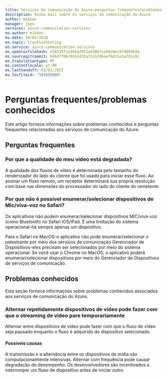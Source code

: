 ```yaml
---
title: Serviços de comunicação do Azure-perguntas frequentes/problemas conhecidos
description: Saiba mais sobre os serviços de comunicação do Azure
author: mikben
manager: jken
services: azure-communication-services
ms.author: mikben
ms.date: 10/03/2020
ms.topic: troubleshooting
ms.service: azure-communication-services
ms.openlocfilehash: e58335f1e266af651eb5867ca98e9ec979803b94
ms.sourcegitcommit: b4647f06c0953435af3cb24baaf6d15a5a761a9c
ms.translationtype: MT
ms.contentlocale: pt-BR
ms.lasthandoff: 03/02/2021
ms.locfileid: "101655880"
---
```

# <a name="faq--known-issues"></a>Perguntas frequentes/problemas conhecidos
Este artigo fornece informações sobre problemas conhecidos e perguntas frequentes relacionadas aos serviços de comunicação do Azure.

## <a name="faq"></a>Perguntas frequentes

### <a name="why-is-the-quality-of-my-video-degraded"></a>Por que a qualidade do meu vídeo está degradada?

A qualidade dos fluxos de vídeo é determinada pelo tamanho do renderizador do lado do cliente que foi usado para iniciar esse fluxo. Ao assinar um fluxo remoto, um receptor determinará sua própria resolução com base nas dimensões do processador do lado do cliente do remetente.

### <a name="why-is-it-not-possible-to-enumerateselect-micspeaker-devices-on-safari"></a>Por que não é possível enumerar/selecionar dispositivos de Mic/viva-voz no Safari?

Os aplicativos não podem enumerar/selecionar dispositivos MIC/viva-voz (como Bluetooth) no Safari iOS/iPad. É uma limitação do sistema operacional-há sempre apenas um dispositivo.

Para o Safari no MacOS-o aplicativo não pode enumerar/selecionar o palestrante por meio dos serviços de comunicação Gerenciador de Dispositivos-eles precisam ser selecionados por meio do sistema operacional. Se você usar o Chrome no MacOS, o aplicativo poderá enumerar/selecionar dispositivos por meio do Gerenciador de Dispositivos de serviços de comunicação.

## <a name="known-issues"></a>Problemas conhecidos

Esta seção fornece informações sobre problemas conhecidos associados aos serviços de comunicação do Azure.

### <a name="repeatedly-switching-video-devices-may-cause-video-streaming-to-temporarily-stop"></a>Alternar repetidamente dispositivos de vídeo pode fazer com que o streaming de vídeo pare temporariamente

Alternar entre dispositivos de vídeo pode fazer com que o fluxo de vídeo seja pausado enquanto o fluxo é adquirido do dispositivo selecionado.

#### <a name="possible-causes"></a>Possíveis causas
A transmissão e a alternância entre os dispositivos de mídia são computacionalmente intensivas. Alternar com frequência pode causar degradação do desempenho. Os desenvolvedores são incentivados a interromper um fluxo de dispositivo antes de iniciar outro.

